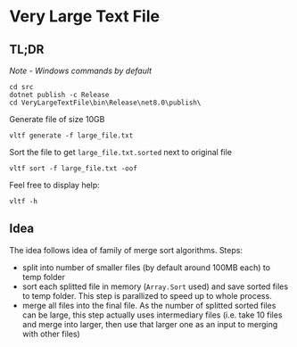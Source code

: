 # Very Large Text File

## TL;DR

*Note - Windows commands by default*

```
cd src
dotnet publish -c Release
cd VeryLargeTextFile\bin\Release\net8.0\publish\
```

Generate file of size 10GB
```
vltf generate -f large_file.txt
```

Sort the file to get `large_file.txt.sorted` next to original file
```
vltf sort -f large_file.txt -oof
```

Feel free to display help:
```
vltf -h
```

## Idea

The idea follows idea of family of merge sort algorithms.
Steps:
- split into number of smaller files (by default around 100MB each) to temp folder
- sort each splitted file in memory (`Array.Sort` used) and save sorted files to temp folder. This step is parallized to speed up to whole process.
- merge all files into the final file. As the number of splitted sorted files can be large, this step actually uses intermediary files (i.e. take 10 files and merge into larger, then use that larger one as an input to merging with other files)
